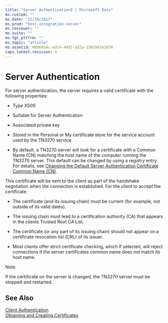 ```yaml
---
title: "Server Authentication2 | Microsoft Docs"
ms.custom: ""
ms.date: "11/30/2017"
ms.prod: "host-integration-server"
ms.reviewer: ""
ms.suite: ""
ms.tgt_pltfrm: ""
ms.topic: "article"
ms.assetid: 60d6914c-e2c4-4493-a32a-1561943e1d70
caps.latest.revision: 4
---
```

# Server Authentication
For server authentication, the server requires a valid certificate with the following properties:  
  
-   Type X509  
  
-   Suitable for Server Authentication  
  
-   Associated private key  
  
-   Stored in the Personal or My certificate store for the service account used by the TN3270 service  
  
-   By default, a TN3270 server will look for a certificate with a Common Name (CN) matching the host name of the computer running the TN3270 server. This default can be changed by using a registry entry. For details, see [Changing the Default Server Authentication Certificate Common Name (CN)](../core/changing-the-default-server-authentication-certificate-common-name-cn-1.md).  
  
 This certificate will be sent to the client as part of the handshake negotiation when the connection is established. For the client to accept the certificate:  
  
-   The certificate (and its issuing chain) must be current (for example, not outside of its valid dates).  
  
-   The issuing chain must lead to a certification authority (CA) that appears in the clients Trusted Root CA List.  
  
-   The certificate (or any part of its issuing chain) should not appear on a certificate revocation list (CRL) of its issuer.  
  
-   Most clients offer strict certificate checking, which if selected, will reject connections if the server certificates common name does not match its host name.  
  
> [!NOTE]
>  If the certificate on the server is changed, the TN3270 server must be stopped and restarted.  
  
## See Also  
 [Client Authentication](../core/client-authentication1.md)   
 [Obtaining and Creating Certificates](../core/obtaining-and-creating-certificates2.md)